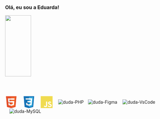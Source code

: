### Olá, eu sou a Eduarda!

<div align="left">
  <a href="https://github.com/eduardainacio">
  <img width="41%" height="200px" src="https://github-readme-stats.vercel.app/api/top-langs/?username=eduardainacio&layout=compact&langs_count=16&theme=dracula"/>
</div>

##

<div style="display: inline-block"><br>
  
  <img align="center" alt="duda-HTML" height="40" width="40" src="https://raw.githubusercontent.com/devicons/devicon/master/icons/html5/html5-original.svg"> <img width="10">
  <img align="center" alt="duda-CSS" height="40" width="40" src="https://raw.githubusercontent.com/devicons/devicon/master/icons/css3/css3-original.svg"> <img width="10">
  <img align="center" alt="duda-Js" height="40" width="40" src="https://raw.githubusercontent.com/devicons/devicon/master/icons/javascript/javascript-plain.svg"> <img width="10">
  <img align="center" alt="duda-PHP" height="60" width="60" src="https://www.svgrepo.com/show/373970/php3.svg" alt="php logo"> <img width="6">
  <img align="center" alt="duda-Figma" height="40" width="40" src="https://img.icons8.com/fluency/2x/figma.png"> <img width="10">
  <img align="center" alt="duda-VsCode" height="40" width="40" src="https://cdn.jsdelivr.net/gh/devicons/devicon/icons/vscode/vscode-original.svg"> <img width="10">
  <img align="center" alt="duda-MySQL" height="40" width="40" src="https://cdn-icons-png.flaticon.com/512/5968/5968313.png" alt="mysql logo"> <img width="10">
  
  
</div>
